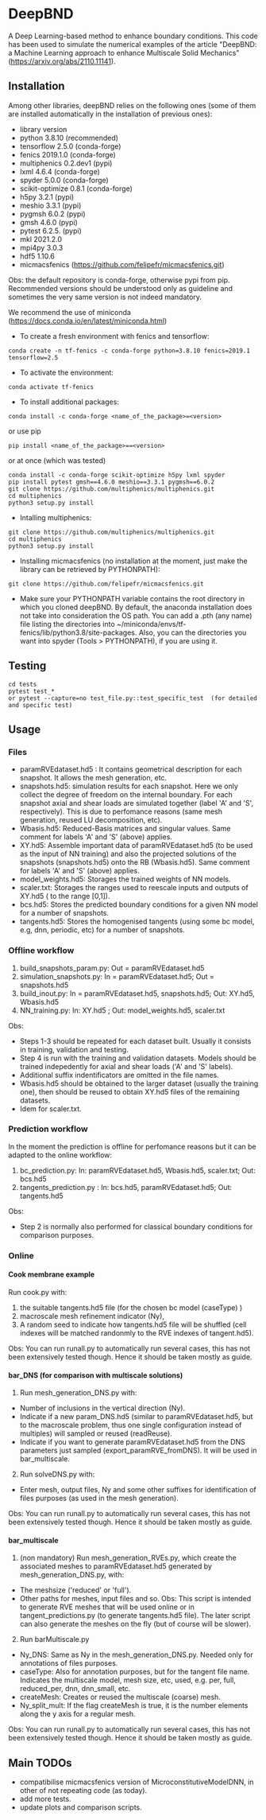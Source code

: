 # DeepBND
A Deep Learning-based method to enhance boundary conditions. This code has been used to simulate the numerical examples of the article "DeepBND: a Machine Learning approach to enhance Multiscale Solid Mechanics" (https://arxiv.org/abs/2110.11141).

## Installation 

Among other libraries, deepBND relies on the following ones (some of them are installed automatically in the installation of previous ones):

- library          version  
- python 		   3.8.10 (recommended) 
- tensorflow       2.5.0 (conda-forge)
- fenics           2019.1.0   (conda-forge)
- multiphenics     0.2.dev1  (pypi)
- lxml             4.6.4  (conda-forge)
- spyder           5.0.0  (conda-forge)
- scikit-optimize  0.8.1  (conda-forge)
- h5py             3.2.1  (pypi)   
- meshio           3.3.1  (pypi)
- pygmsh           6.0.2  (pypi)
- gmsh             4.6.0   (pypi)
- pytest 		   6.2.5.  (pypi)
- mkl              2021.2.0 
- mpi4py           3.0.3 
- hdf5             1.10.6 
- micmacsfenics    (https://github.com/felipefr/micmacsfenics.git)

Obs: the default repository is conda-forge, otherwise pypi from pip. Recommended versions should be understood only as guideline and sometimes the very same version is not indeed mandatory. 


We recommend the use of miniconda (https://docs.conda.io/en/latest/miniconda.html)

- To create a fresh environment with fenics and tensorflow:
```
conda create -n tf-fenics -c conda-forge python=3.8.10 fenics=2019.1 tensorflow=2.5
```

- To activate the environment:
```
conda activate tf-fenics
```

- To install additional packages:
```
conda install -c conda-forge <name_of_the_package>=<version>
```
or use pip
```
pip install <name_of_the_package>==<version>
```

or at once (which was tested)

```
conda install -c conda-forge scikit-optimize h5py lxml spyder
pip install pytest gmsh==4.6.0 meshio==3.3.1 pygmsh==6.0.2
git clone https://github.com/multiphenics/multiphenics.git
cd multiphenics
python3 setup.py install
```

- Intalling multiphenics:
```
git clone https://github.com/multiphenics/multiphenics.git
cd multiphenics
python3 setup.py install
```
- Installing micmacsfenics (no installation at the moment, just make the library can be retrieved by PYTHONPATH):
```
git clone https://github.com/felipefr/micmacsfenics.git
```

- Make sure your PYTHONPATH variable contains the root directory in which you cloned deepBND. By default, the anaconda installation does not take into consideration the 
OS path. You can add a .pth (any name) file listing the directories into ~/miniconda/envs/tf-fenics/lib/python3.8/site-packages. Also, you can the directories you want 
into spyder (Tools > PYTHONPATH), if you are using it.  

## Testing 
```
cd tests
pytest test_*    
or pytest --capture=no test_file.py::test_specific_test  (for detailed and specific test)      
```

## Usage

### Files
- paramRVEdataset.hd5 : It contains geometrical description for each snapshot. It allows the mesh generation, etc.  
- snapshots.hd5: simulation results for each snapshot. Here we only collect the degree of freedom on the internal boundary. For each snapshot axial and shear loads are simulated together (label 'A' and 'S', respectively). This is due to perfomance reasons (same mesh generation, reused LU decomposition, etc). 
- Wbasis.hd5: Reduced-Basis matrices and singular values. Same comment for labels 'A' and 'S' (above) applies.  
- XY.hd5: Assemble important data of paramRVEdataset.hd5 (to be used as the input of NN training) and also the projected solutions of the snapshots (snapshots.hd5) onto the RB (Wbasis.hd5). Same comment for labels 'A' and 'S' (above) applies.
- model_weights.hd5: Storages the trained weights of NN models. 
- scaler.txt: Storages the ranges used to reescale inputs and outputs of XY.hd5 ( to the range [0,1]). 
- bcs.hd5: Stores the predicted boundary conditions for a given NN model for a number of snapshots. 
- tangents.hd5: Stores the homogenised tangents (using some bc model, e.g, dnn, periodic, etc) for a number of snapshots.   

### Offline workflow

1. build_snapshots_param.py: Out = paramRVEdataset.hd5
2. simulation_snapshots.py: In = paramRVEdataset.hd5; Out = snapshots.hd5
3. build_inout.py: In = paramRVEdataset.hd5, snapshots.hd5; Out: XY.hd5, Wbasis.hd5
4. NN_training.py: In: XY.hd5 ; Out: model_weights.hd5, scaler.txt

Obs:
- Steps 1-3 should be repeated for each dataset built. Usually it consists in training, validation and testing.
- Step 4 is run with the training and validation datasets. Models should be trained indepedently for axial and shear loads ('A' and 'S' labels). 
- Additional suffix indentificators are omitted in the file names.
- Wbasis.hd5 should be obtained to the larger dataset (usually the training one), then should be reused to obtain XY.hd5 files of the remaining datasets. 
- Idem for scaler.txt.

### Prediction workflow

In the moment the prediction is offline for perfomance reasons but it can be adapted to the online workflow:

1. bc_prediction.py: In: paramRVEdataset.hd5, Wbasis.hd5, scaler.txt; Out: bcs.hd5
2. tangents_prediction.py : In: bcs.hd5, paramRVEdataset.hd5; Out: tangents.hd5

Obs:
- Step 2 is normally also performed for classical boundary conditions for comparison purposes.

### Online

#### Cook membrane example
Run cook.py with:
1. the suitable tangents.hd5 file (for the chosen bc model (caseType) ) 
2. macroscale mesh refinement indicator (Ny), 
3. A random seed to indicate how tangents.hd5 file will be shuffled (cell indexes will be matched randonmly to the RVE indexes of tangent.hd5).

Obs: You can run runall.py to automatically run several cases, this has not been extensively tested though. Hence it should be taken mostly as guide. 
#### bar_DNS (for comparison with multiscale solutions) 
1. Run mesh_generation_DNS.py with:
- Number of inclusions in the vertical direction (Ny).
- Indicate if a new param_DNS.hd5 (similar to paramRVEdataset.hd5, but to the macroscale problem, thus one single configuration instead of multiples) will sampled or reused (readReuse).
- Indicate if you want to generate paramRVEdataset.hd5 from the DNS parameters just sampled (export_paramRVE_fromDNS). It will be used in bar_multiscale. 

2. Run solveDNS.py with: 
- Enter mesh, output files, Ny and some other suffixes for identification of files purposes (as used in the mesh generation). 

Obs: You can run runall.py to automatically run several cases, this has not been extensively tested though. Hence it should be taken mostly as guide. 

#### bar_multiscale
1. (non mandatory) Run mesh_generation_RVEs.py, which create the associated meshes to paramRVEdataset.hd5 generated by mesh_generation_DNS.py, with:
- The meshsize ('reduced' or 'full').
- Other paths for meshes, input files and so. 
Obs: This script is intended to generate RVE meshes that will be used online or in tangent_predictions.py (to generate tangents.hd5 file). The later script can also generate the meshes on the fly (but of course will be slower). 

2. Run barMultiscale.py 
-  Ny_DNS: Same as Ny in the mesh_generation_DNS.py. Needed only for annotations of files purposes.  
-  caseType: Also for annotation purposes, but for the tangent file name. Indicates the multiscale model, mesh size, etc, used, e.g. per, full, reduced_per, dnn, dnn_small, etc. 
-  createMesh: Creates or reused the multiscale (coarse) mesh.
-  Ny_split_mult: If the flag createMesh is true, it is the number elements along the y axis for a regular mesh. 


Obs: You can run runall.py to automatically run several cases, this has not been extensively tested though. Hence it should be taken mostly as guide. 
## Main TODOs

- compatibilise micmacsfenics version of MicroconstitutiveModelDNN, in other of not repeating code (as today).
- add more tests.
- update plots and comparison scripts.



